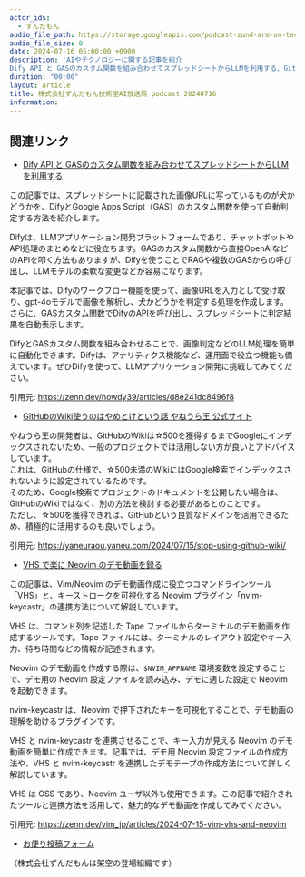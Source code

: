 ```yaml
---
actor_ids:
  - ずんだもん
audio_file_path: https://storage.googleapis.com/podcast-zund-arm-on-tech/audio/株式会社ずんだもん技術室AI放送局_podcast_20240716.mp3
audio_file_size: 0
date: 2024-07-16 05:00:00 +0900
description: 'AIやテクノロジーに関する記事を紹介  
Dify API と GASのカスタム関数を組み合わせてスプレッドシートからLLMを利用する、GitHubのWiki使うのはやめとけという話  やねうら王 公式サイト、VHS で楽に Neovim のデモ動画を録る'
duration: "00:00"
layout: article
title: 株式会社ずんだもん技術室AI放送局 podcast 20240716
information: 
---
```


## 関連リンク


- [Dify API と GASのカスタム関数を組み合わせてスプレッドシートからLLMを利用する](https://zenn.dev/howdy39/articles/d8e241dc8496f8)  


この記事では、スプレッドシートに記載された画像URLに写っているものが犬かどうかを、DifyとGoogle Apps Script（GAS）のカスタム関数を使って自動判定する方法を紹介します。

Difyは、LLMアプリケーション開発プラットフォームであり、チャットボットやAPI処理のまとめなどに役立ちます。GASのカスタム関数から直接OpenAIなどのAPIを叩く方法もありますが、Difyを使うことでRAGや複数のGASからの呼び出し、LLMモデルの柔軟な変更などが容易になります。

本記事では、Difyのワークフロー機能を使って、画像URLを入力として受け取り、gpt-4oモデルで画像を解析し、犬かどうかを判定する処理を作成します。さらに、GASカスタム関数でDifyのAPIを呼び出し、スプレッドシートに判定結果を自動表示します。

DifyとGASカスタム関数を組み合わせることで、画像判定などのLLM処理を簡単に自動化できます。Difyは、アナリティクス機能など、運用面で役立つ機能も備えています。ぜひDifyを使って、LLMアプリケーション開発に挑戦してみてください。 


引用元: https://zenn.dev/howdy39/articles/d8e241dc8496f8


- [GitHubのWiki使うのはやめとけという話  やねうら王 公式サイト](https://yaneuraou.yaneu.com/2024/07/15/stop-using-github-wiki/)  


やねうら王の開発者は、GitHubのWikiは☆500を獲得するまでGoogleにインデックスされないため、一般のプロジェクトでは活用しない方が良いとアドバイスしています。  
これは、GitHubの仕様で、☆500未満のWikiにはGoogle検索でインデックスされないように設定されているためです。  
そのため、Google検索でプロジェクトのドキュメントを公開したい場合は、GitHubのWikiではなく、別の方法を検討する必要があるとのことです。  
ただし、☆500を獲得できれば、GitHubという良質なドメインを活用できるため、積極的に活用するのも良いでしょう。 


引用元: https://yaneuraou.yaneu.com/2024/07/15/stop-using-github-wiki/


- [VHS で楽に Neovim のデモ動画を録る](https://zenn.dev/vim_jp/articles/2024-07-15-vim-vhs-and-neovim)  


この記事は、Vim/Neovim のデモ動画作成に役立つコマンドラインツール「VHS」と、キーストロークを可視化する Neovim プラグイン「nvim-keycastr」の連携方法について解説しています。

VHS は、コマンド列を記述した Tape ファイルからターミナルのデモ動画を作成するツールです。Tape ファイルには、ターミナルのレイアウト設定やキー入力、待ち時間などの情報が記述されます。

Neovim のデモ動画を作成する際は、`$NVIM_APPNAME` 環境変数を設定することで、デモ用の Neovim 設定ファイルを読み込み、デモに適した設定で Neovim を起動できます。

nvim-keycastr は、Neovim で押下されたキーを可視化することで、デモ動画の理解を助けるプラグインです。

VHS と nvim-keycastr を連携させることで、キー入力が見える Neovim のデモ動画を簡単に作成できます。記事では、デモ用 Neovim 設定ファイルの作成方法や、VHS と nvim-keycastr を連携したデモテープの作成方法について詳しく解説しています。

VHS は OSS であり、Neovim ユーザ以外も使用できます。この記事で紹介されたツールと連携方法を活用して、魅力的なデモ動画を作成してみてください。 


引用元: https://zenn.dev/vim_jp/articles/2024-07-15-vim-vhs-and-neovim



- [お便り投稿フォーム](https://forms.gle/ffg4JTfqdiqK62qf9)

（株式会社ずんだもんは架空の登場組織です）
